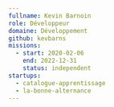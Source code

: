 ```yaml
---
fullname: Kevin Barnoin
role: Développeur
domaine: Développement
github: kevbarns
missions:
  - start: 2020-02-06
    end: 2022-12-31
    status: independent
startups:
  - catalogue-apprentissage
  - la-bonne-alternance
---
```

